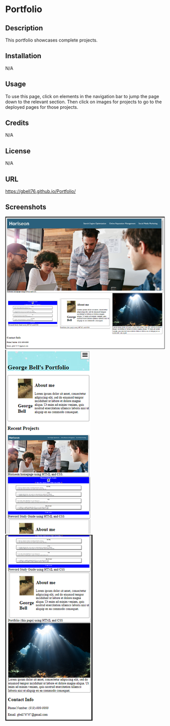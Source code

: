 # Portfolio

## Description

This portfolio showcases complete projects.

## Installation

N/A

## Usage

To use this page, click on elements in the navigation bar to jump the page down to the relevant section. Then click on images for projects to go to the deployed pages for those projects.

## Credits

N/A

## License

N/A

## URL

https://gbell76.github.io/Portfolio/

## Screenshots

![Alt text](<assets/Screenshot 2023-12-03 185429.png>)
![Alt text](<assets/Screenshot 2023-12-03 185602.png>)
![Alt text](<assets/Screenshot 2023-12-03 185613.png>)